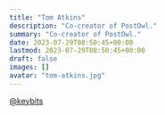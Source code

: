 ```yaml
---
title: "Tom Atkins"
description: "Co-creator of PostOwl."
summary: "Co-creator of PostOwl."
date: 2023-07-29T08:50:45+00:00
lastmod: 2023-07-29T08:50:45+00:00
draft: false
images: []
avatar: "tom-atkins.jpg"
---
```


[@keybits](https://github.com/keybits)
